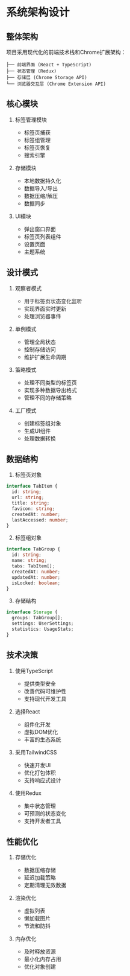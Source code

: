 # 系统架构设计

## 整体架构

项目采用现代化的前端技术栈和Chrome扩展架构：

```
├── 前端界面 (React + TypeScript)
├── 状态管理 (Redux)
├── 存储层 (Chrome Storage API)
└── 浏览器交互层 (Chrome Extension API)
```

## 核心模块

1. 标签管理模块
   - 标签页捕获
   - 标签组管理
   - 标签页恢复
   - 搜索引擎

2. 存储模块
   - 本地数据持久化
   - 数据导入/导出
   - 数据压缩/解压
   - 数据同步

3. UI模块
   - 弹出窗口界面
   - 标签页列表组件
   - 设置页面
   - 主题系统

## 设计模式

1. 观察者模式
   - 用于标签页状态变化监听
   - 实现界面实时更新
   - 处理浏览器事件

2. 单例模式
   - 管理全局状态
   - 控制存储访问
   - 维护扩展生命周期

3. 策略模式
   - 处理不同类型的标签页
   - 实现多种数据导出格式
   - 管理不同的存储策略

4. 工厂模式
   - 创建标签组对象
   - 生成UI组件
   - 处理数据转换

## 数据结构

1. 标签页对象
```typescript
interface TabItem {
  id: string;
  url: string;
  title: string;
  favicon: string;
  createdAt: number;
  lastAccessed: number;
}
```

2. 标签组对象
```typescript
interface TabGroup {
  id: string;
  name: string;
  tabs: TabItem[];
  createdAt: number;
  updatedAt: number;
  isLocked: boolean;
}
```

3. 存储结构
```typescript
interface Storage {
  groups: TabGroup[];
  settings: UserSettings;
  statistics: UsageStats;
}
```

## 技术决策

1. 使用TypeScript
   - 提供类型安全
   - 改善代码可维护性
   - 支持现代开发工具

2. 选择React
   - 组件化开发
   - 虚拟DOM优化
   - 丰富的生态系统

3. 采用TailwindCSS
   - 快速开发UI
   - 优化打包体积
   - 支持响应式设计

4. 使用Redux
   - 集中状态管理
   - 可预测的状态变化
   - 支持开发者工具

## 性能优化

1. 存储优化
   - 数据压缩存储
   - 延迟加载策略
   - 定期清理无效数据

2. 渲染优化
   - 虚拟列表
   - 懒加载图片
   - 节流和防抖

3. 内存优化
   - 及时释放资源
   - 最小化内存占用
   - 优化对象创建 